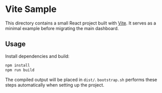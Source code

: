 # Vite Sample

This directory contains a small React project built with [Vite](https://vitejs.dev/).
It serves as a minimal example before migrating the main dashboard.

## Usage

Install dependencies and build:

```bash
npm install
npm run build
```

The compiled output will be placed in `dist/`.
`bootstrap.sh` performs these steps automatically when setting up the project.
